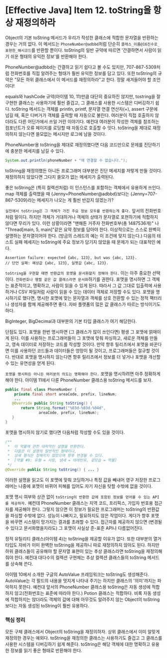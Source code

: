 # [Effective Java] Item 12. toString을 항상 재정의하라

Object의 기본 toString 메서드가 우리가 작성한 클래스에 적합한 문자열을 반환하는 경우는 거의 없다. 이 메서드는 `PhoneNumber@adbbd`처럼 단순히 `클래스_이름@16진수로_표현한_해시코드`를 반환할 뿐이다. toString의 일반 규약에 따르면 '간결하면서 사람이 읽기 쉬운 형태의 유익한 정보'를 반환해야 한다.

PhoneNumber@adbbd는 간결하고 읽기 쉽다고 볼 수도 있지만, 707-867-5309처럼 전화번호를 직접 알려주는 형태가 훨씬 유익한 정보를 담고 있다. 또한 toString의 규약은 "모든 하위 클래스에서 이 메서드를 재정의하라"고 한다. 정말 새겨들어야 할 조언이다!

equals와 hashCode 규약(아이템 10, 11)만큼 대단히 중요하진 않지만, tostring을 잘 구현한 클래스는 사용하기에 훨씬 즐겁고, 그 클래스를 사용한 시스템은 디버깅하기 쉽다. toString 메서드는 객체를 println, printf, 문자열 연결 연산자(+), assert 구문에 넘길 때, 혹은 디버거가 객체를 출력할 때 자동으로 불린다. 여러분이 직접 호출하지 않더라도 다른 어딘가에서 쓰일 거란 이야기다. 예컨대 여러분이 작성한 객체를 참조하는 컴포넌트가 오류 페이지를 로딩할 때 자동으로 호출할 수 잇다. toString을 제대로 재정의하지 않는다면 쓸모없는 메시지만 로그에 남을 것이다.

PhoneNumber용 toString을 제대로 재정의했다면 다음 코드만으로 문제를 진단하기에 충분한 메세지를 남길 수 있다.

```java
System.out.println(phoneNumber + "에 연결할 수 없습니다.");
```

toString을 재정의했든 아니든 프로그래머 대부분은 진단 메세지를 저렇게 만들 것이다. 재정의하지 않았다면 그다지 쓸모가 없는 메세지가 출력된다.

좋은 toString은 (특히 컬렉션처럼) 이 인스턴스를 포함하는 객체에서 유용하게 쓰인다. map 객체를 출력했을 때 {Jenny=PhoneNumber@adbbd}보다는 {Jenny=707-867-5309}라는 메세지가 나오는 게 훨씬 반갑지 않겠는가?

`실전에서 toString은 그 객체가 가진 주요 정보 모두를 반환하는게 좋다.` 앞서의 전화번호처럼 말이다. 하지만 객체가 거대하거나 객체의 상태가 문자열로 포현하기에 적합하지 않다면 무리가 있다. 이런 상황이라면 "맨해튼 거주자 전화번호부(총 1487536개)" 나 "Thread[main, 5, main]"같은 요약 정보를 담아야 한다. 이상적으로는 스스로 완벽히 설명하는 문자열이어야 한다. (방금의 스레드의 예는 이 조건에 맞지 않는다.) 다음의 테스트 실패 메세지는 toString에 주요 정보가 담기지 않았을 때 문제가 되는 대표적인 예다.

```
Assertion failure: expected {abc, 123}, but was {abc, 123}.
// 단언 실패: 예상값 {abc, 123}, 실젯값 {abc, 123}.
```

`toString을 구현할 때면 반환값의 포맷을 문서화할지 정해야 한다.` 이는 아주 중요한 선택이다. `전화번호나 행렬 같은 값 클래스라면 문서화`하기를 권한다. 포맷을 명시하면 그 객체는 표준적이고, 명확하고, 사람이 읽을 수 있게 된다. 따라서 그 값 그대로 입출력에 사용하거나 CSV 파일처럼 사람이 읽을 수 있는 데이터 객체로 저장할 수도 있다. 포맷을 명시하기로 했다면, 명시한 포맷에 맞는 문자열과 객체를 상호 전환할 수 있는 정적 팩터리나 생성자를 함께 제공해주면 좋다. 자바 플랫폼의 많은 값 클래스가 따르는 방식이기도 하다.

BigInteger, BigDecimal과 대부분의 기본 타입 클래스가 여기 해당한다.

단점도 있다. 포맷을 한번 명시하면 (그 클래스가 많이 쓰인다면) 평생 그 포맷에 얽매이게 된다. 이를 사용하는 프로그래머들이 그 포맷에 맞춰 파싱하고, 새로운 객체를 만들고, 영속 데이터로 저장하는 코드를 작성할 것이다. 만약 향후 릴리즈에서 포맷을 바꾼다면 이를 사용하던 코드들과 데이터들은 엉망이 될 것이고, 프로그래머들은 절규할 것이다. 반대로 포맷을 명시하지 않는다면 향후 릴리즈에서 정보를 더 넣거나 포맷을 개선할 수 있는 유연성을 얻게 된다.

`포맷을 명시하든 아니든 여러분의 의도는 명확해야 한다.` 포맷을 명시하려면 아주 정확하게 해야 한다. 아이템 11에서 다룬 PhoneNumber 클래스용 toString 메서드를 보자.

```java
public final class PhoneNumber {
    private final short areaCode, prefix, lineNum;
    ...
   @Override public String toString() {
       return String.format("%03d-%03d-%04d",
               areaCode, prefix, lineNum);
   }
}
```

포맷을 명시하지 않기로 했다면 다음처럼 작성할 수도 있을 것이다.

```java
/**
 *  이 약물에 관한 대략적인 설명을 반환한다.
 *  다음은 이 설명의 일반적인 형태이나,
 *  상세 형식은 정해지지 않았으며 향후 변경될 수 있다.
 *  [약물 #9: 유형 = 사랑, 냄새 = 테레빈유, 겉모습 = 먹물]
 */
@Override public String toString() { ... }
```

이러한 설명을 읽고도 이 포맷에 맞춰 코딩하거나 특정 값을 빼내어 영구 저장한 프로그래머는 나중에 포맷이 바뀌어 피해를 입어도 자기 자신을 탓할 수밖에 없을 것이다.

포맷 명시 여부와 상관 없이 `toString이 반환한 값에 포함된 정보를 얻어올 수 있는 API를 제공하자.` 예컨데 PhoneNumber 클래스는 지역 코드, 프리픽스, 가입자 번호용 접근자를 제공해야 한다. 그렇지 않으면 이 정보가 필요한 프로그래머는 toString의 반환값을 파싱할 수밖에 없다. 성능이 나빠지고, 필요하지도 않은 작업이다. 게다가 향후 포맷을 바꾸면 시스템이 망가지는 결과를 초래할 수 있다. 접근자를 제공하지 않으면 (변경될 수 있다고 문서화했을지라도) 그 포맷이 사실상 준-표준 API나 다름없어진다.

정적 유틸리티 클래스(아이템 4)는 toString을 제공할 이유가 없다. 또한 대부분의 열거 타입도 자바가 이미 완벽한 toString을 제공하니 따로 재정의하지 않아도 된다. 하지만 하위 클래스들이 공유해야 할 문자열 표현이 있는 추상 클래스라면 toString을 재정의해줘야 한다. 예컨대 대다수의 컬렉션 구현체는 추상 컬렉션 클래스들의 toString 메서드를 상속해 쓴다.

아이템 10에서 소개한 구글의 AutoValue 프레임워크는 toString도 생성해준다. AutoValue는 각 필드의 내용을 멋지게 나타내 주기는 하지만 클래스의 '의미'까지는 파악하지 못한다. 예컨대 앞서의 PhoneNumber 클래스용 toString은 자동 생성에 적합하지 않고(전화번호는 표준에 따라야 한다.) Potion 클래스는 적합하다. 비록 자동 생성에 적합하지는 않더라도 객체의 값에 대해 아무것도 알려주지 않는 Object의 toString보다는 자동 생성된 toString이 훨씬 유용하다.

### 핵심 정리

모든 구체 클래스에서 Object의 toString을 재정의하자. 상위 클래스에서 이미 알맞게 재정의한 경우는 예외다. toString을 재정의한 클래스는 사용하기도 즐겁고 그 클래스를 사용한 시스템을 디버깅하기 쉽게 해준다. toString은 해당 객체에 대한 명확하고 유용한 정보를 읽기 좋은 형태로 반환해야 한다.